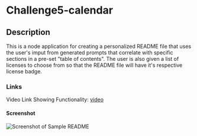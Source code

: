 # Challenge5-calendar

## Description

This is a node application for creating a personalized README file that uses the user's imput from generated prompts that correlate with specific sections in a pre-set "table of contents". The user is also given a list of licenses to choose from so that the README file will have it's respective license badge.

### Links

Video Link Showing Functionality: [video](./Develop/video/README-Generator.mp4)

#### Screenshot

![Screenshot of Sample README](./assets/images/work-cal-screenshot1.png)
